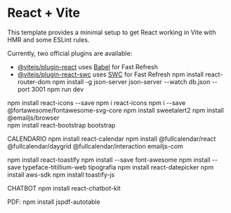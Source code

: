 # React + Vite

This template provides a minimal setup to get React working in Vite with HMR and some ESLint rules.

Currently, two official plugins are available:

- [@vitejs/plugin-react](https://github.com/vitejs/vite-plugin-react/blob/main/packages/plugin-react/README.md) uses [Babel](https://babeljs.io/) for Fast Refresh
- [@vitejs/plugin-react-swc](https://github.com/vitejs/vite-plugin-react-swc) uses [SWC](https://swc.rs/) for Fast Refresh
npm install react-router-dom
npm install -g json-server
json-server --watch db.json --port 3001 
npm run dev 

npm install react-icons --save
npm i react-icons
npm i --save @fortawesome/fontawesome-svg-core
npm install sweetalert2
npm install @emailjs/browser      
npm install react-bootstrap bootstrap 

CALENDARIO
npm install react-calendar
npm install @fullcalendar/react @fullcalendar/daygrid @fullcalendar/interaction emailjs-com

npm install react-toastify
npm install --save font-awesome
npm install --save typeface-titillium-web  tipografia
npm install react-datepicker
npm install aws-sdk 
npm install toastify-js



CHATBOT
npm install react-chatbot-kit


PDF: 
npm install jspdf-autotable